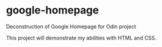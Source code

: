 # google-homepage
Deconstruction of Google Homepage for Odin project

This project will demonstrate my abilities with HTML and CSS. 
